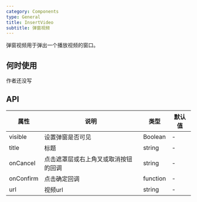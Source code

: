 ```yaml
---
category: Components
type: General
title: InsertVideo
subtitle: 弹窗视频
---
```


弹窗视频用于弹出一个播放视频的窗口。

## 何时使用

作者还没写

## API

属性 | 说明 | 类型 | 默认值
-----|-----|-----|------
visible | 设置弹窗是否可见 | Boolean | -
title | 标题 | string | -
onCancel | 点击遮罩层或右上角叉或取消按钮的回调 | string | -
onConfirm | 点击确定回调 | function | -
url | 视频url | string | -
